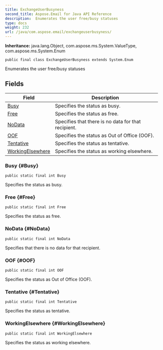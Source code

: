 ```yaml
---
title: ExchangeUserBusyness
second_title: Aspose.Email for Java API Reference
description:  Enumerates the user free/busy statuses
type: docs
weight: 232
url: /java/com.aspose.email/exchangeuserbusyness/
---
```

**Inheritance:**
java.lang.Object, com.aspose.ms.System.ValueType, com.aspose.ms.System.Enum
```
public final class ExchangeUserBusyness extends System.Enum
```

Enumerates the user free/busy statuses
## Fields

| Field | Description |
| --- | --- |
| [Busy](#Busy) | Specifies the status as busy. |
| [Free](#Free) | Specifies the status as free. |
| [NoData](#NoData) | Specifies that there is no data for that recipient. |
| [OOF](#OOF) | Specifies the status as Out of Office (OOF). |
| [Tentative](#Tentative) | Specifies the status as tentative. |
| [WorkingElsewhere](#WorkingElsewhere) | Specifies the status as working elsewhere. |
### Busy {#Busy}
```
public static final int Busy
```


Specifies the status as busy.

### Free {#Free}
```
public static final int Free
```


Specifies the status as free.

### NoData {#NoData}
```
public static final int NoData
```


Specifies that there is no data for that recipient.

### OOF {#OOF}
```
public static final int OOF
```


Specifies the status as Out of Office (OOF).

### Tentative {#Tentative}
```
public static final int Tentative
```


Specifies the status as tentative.

### WorkingElsewhere {#WorkingElsewhere}
```
public static final int WorkingElsewhere
```


Specifies the status as working elsewhere.

